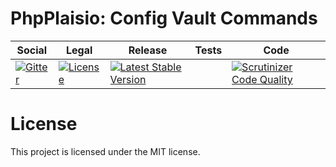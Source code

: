 # PhpPlaisio: Config Vault Commands

<table>
<thead>
<tr>
<th>Social</th>
<th>Legal</th>
<th>Release</th>
<th>Tests</th>
<th>Code</th>
</tr>
</thead>
<tbody>
<tr>
<td>
<a href="https://gitter.im/PhpPlaisio/PhpPlaisio"><img src="https://badges.gitter.im/PhpPlaisio/PhpPlaisio.svg" alt="Gitter"/></a>
</td>
<td>
<a href="https://packagist.org/packages/plaisio/config-vault-command"><img src="https://poser.pugx.org/plaisio/config-vault-command/license" alt="License"/></a>
</td>
<td>
<a href="https://packagist.org/packages/plaisio/config-vault-command"><img src="https://poser.pugx.org/plaisio/config-vault-command/v/stable" alt="Latest Stable Version"/></a>
</td>
<td>
<td>
<a href="https://scrutinizer-ci.com/g/PhpPlaisio/config-vault-command/?branch=master"><img src="https://scrutinizer-ci.com/g/PhpPlaisio/config-vault-command/badges/quality-score.png?b=master" alt="Scrutinizer Code Quality"/></a>
</td>
</tr>
</tbody>
</table>


#  License

This project is licensed under the MIT license.
